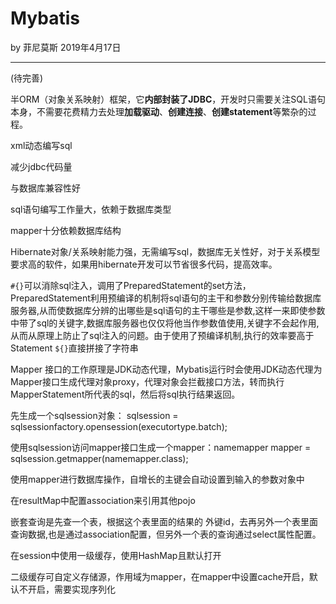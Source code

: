 # Mybatis

by 菲尼莫斯 2019年4月17日

---

(待完善)

半ORM（对象关系映射）框架，它**内部封装了JDBC**，开发时只需要关注SQL语句本身，不需要花费精力去处理**加载驱动**、**创建连接**、**创建statement**等繁杂的过程。

xml动态编写sql

减少jdbc代码量

与数据库兼容性好

sql语句编写工作量大，依赖于数据库类型

mapper十分依赖数据库结构

Hibernate对象/关系映射能力强，无需编写sql，数据库无关性好，对于关系模型要求高的软件，如果用hibernate开发可以节省很多代码，提高效率。

`#{}`可以消除sql注入，调用了PreparedStatement的set方法， PreparedStatement利用预编译的机制将sql语句的主干和参数分别传输给数据库服务器,从而使数据库分辨的出哪些是sql语句的主干哪些是参数,这样一来即使参数中带了sql的关键字,数据库服务器也仅仅将他当作参数值使用,关键字不会起作用,从而从原理上防止了sql注入的问题。由于使用了预编译机制,执行的效率要高于Statement
`${}`直接拼接了字符串

Mapper 接口的工作原理是JDK动态代理，Mybatis运行时会使用JDK动态代理为Mapper接口生成代理对象proxy，代理对象会拦截接口方法，转而执行MapperStatement所代表的sql，然后将sql执行结果返回。


先生成一个sqlsession对象： sqlsession = sqlsessionfactory.opensession(executortype.batch);

使用sqlsession访问mapper接口生成一个mapper：namemapper mapper = sqlsession.getmapper(namemapper.class);

使用mapper进行数据库操作，自增长的主键会自动设置到输入的参数对象中

在resultMap中配置association来引用其他pojo

嵌套查询是先查一个表，根据这个表里面的结果的 外键id，去再另外一个表里面查询数据,也是通过association配置，但另外一个表的查询通过select属性配置。

在session中使用一级缓存，使用HashMap且默认打开

二级缓存可自定义存储源，作用域为mapper，在mapper中设置cache开启，默认不开启，需要实现序列化

